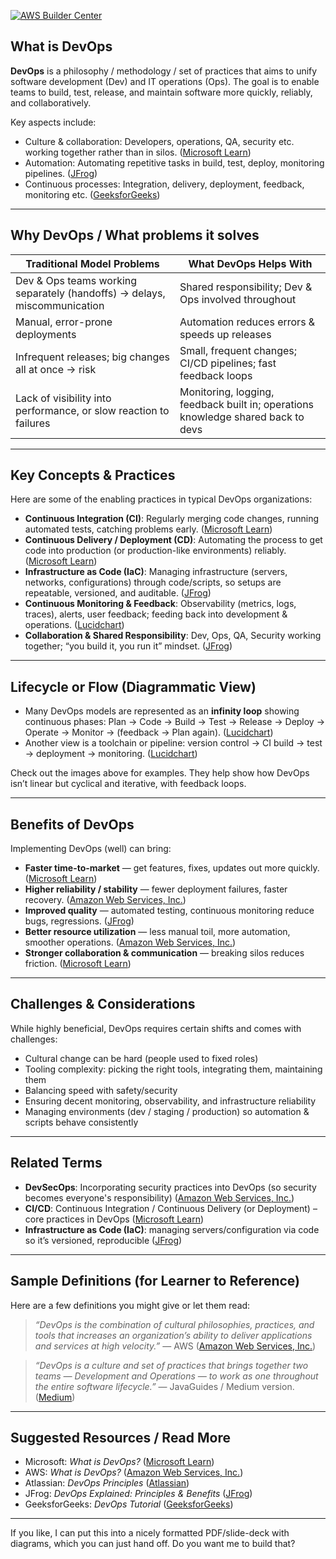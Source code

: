 [![AWS Builder Center](https://images.openai.com/thumbnails/url/pRAZwHicu1mSUVJSUGylr5-al1xUWVCSmqJbkpRnoJdeXJJYkpmsl5yfq5-Zm5ieWmxfaAuUsXL0S7F0Tw7MSE8prswpj4woNHQx8whMSna2cCn0MvVyjAgw88z3TIry8Cn29nDNynIvCg3KMqjKMTDINvd2DS7MdFQrBgAavSl3)](https://builder.aws.com/content/2hChGiKWVjX1RYj2UnjWNT5Fkrj/devops-essentials?utm_source=chatgpt.com)


## What is DevOps

**DevOps** is a philosophy / methodology / set of practices that aims to unify software development (Dev) and IT operations (Ops). The goal is to enable teams to build, test, release, and maintain software more quickly, reliably, and collaboratively.

Key aspects include:

* Culture & collaboration: Developers, operations, QA, security etc. working together rather than in silos. ([Microsoft Learn][1])
* Automation: Automating repetitive tasks in build, test, deploy, monitoring pipelines. ([JFrog][2])
* Continuous processes: Integration, delivery, deployment, feedback, monitoring etc. ([GeeksforGeeks][3])

---

## Why DevOps / What problems it solves

| Traditional Model Problems                                               | What DevOps Helps With                                                           |
| ------------------------------------------------------------------------ | -------------------------------------------------------------------------------- |
| Dev & Ops teams working separately (handoffs) → delays, miscommunication | Shared responsibility; Dev & Ops involved throughout                             |
| Manual, error-prone deployments                                          | Automation reduces errors & speeds up releases                                   |
| Infrequent releases; big changes all at once → risk                      | Small, frequent changes; CI/CD pipelines; fast feedback loops                    |
| Lack of visibility into performance, or slow reaction to failures        | Monitoring, logging, feedback built in; operations knowledge shared back to devs |

---

## Key Concepts & Practices

Here are some of the enabling practices in typical DevOps organizations:

* **Continuous Integration (CI)**: Regularly merging code changes, running automated tests, catching problems early. ([Microsoft Learn][4])
* **Continuous Delivery / Deployment (CD)**: Automating the process to get code into production (or production-like environments) reliably. ([Microsoft Learn][4])
* **Infrastructure as Code (IaC)**: Managing infrastructure (servers, networks, configurations) through code/scripts, so setups are repeatable, versioned, and auditable. ([JFrog][2])
* **Continuous Monitoring & Feedback**: Observability (metrics, logs, traces), alerts, user feedback; feeding back into development & operations. ([Lucidchart][5])
* **Collaboration & Shared Responsibility**: Dev, Ops, QA, Security working together; “you build it, you run it” mindset. ([JFrog][2])

---

## Lifecycle or Flow (Diagrammatic View)

* Many DevOps models are represented as an **infinity loop** showing continuous phases: Plan → Code → Build → Test → Release → Deploy → Operate → Monitor → (feedback → Plan again). ([Lucidchart][5])
* Another view is a toolchain or pipeline: version control → CI build → test → deployment → monitoring. ([Lucidchart][5])

Check out the images above for examples. They help show how DevOps isn’t linear but cyclical and iterative, with feedback loops.

---

## Benefits of DevOps

Implementing DevOps (well) can bring:

* **Faster time-to-market** — get features, fixes, updates out more quickly. ([Microsoft Learn][1])
* **Higher reliability / stability** — fewer deployment failures, faster recovery. ([Amazon Web Services, Inc.][6])
* **Improved quality** — automated testing, continuous monitoring reduce bugs, regressions. ([JFrog][2])
* **Better resource utilization** — less manual toil, more automation, smoother operations. ([Amazon Web Services, Inc.][6])
* **Stronger collaboration & communication** — breaking silos reduces friction. ([Microsoft Learn][1])

---

## Challenges & Considerations

While highly beneficial, DevOps requires certain shifts and comes with challenges:

* Cultural change can be hard (people used to fixed roles)
* Tooling complexity: picking the right tools, integrating them, maintaining them
* Balancing speed with safety/security
* Ensuring decent monitoring, observability, and infrastructure reliability
* Managing environments (dev / staging / production) so automation & scripts behave consistently

---

## Related Terms

* **DevSecOps**: Incorporating security practices into DevOps (so security becomes everyone's responsibility) ([Amazon Web Services, Inc.][6])
* **CI/CD**: Continuous Integration / Continuous Delivery (or Deployment) – core practices in DevOps ([Microsoft Learn][4])
* **Infrastructure as Code (IaC)**: managing servers/configuration via code so it’s versioned, reproducible ([JFrog][2])

---

## Sample Definitions (for Learner to Reference)

Here are a few definitions you might give or let them read:

> *“DevOps is the combination of cultural philosophies, practices, and tools that increases an organization’s ability to deliver applications and services at high velocity.”* — AWS ([Amazon Web Services, Inc.][6])

> *“DevOps is a culture and set of practices that brings together two teams — Development and Operations — to work as one throughout the entire software lifecycle.”* — JavaGuides / Medium version. ([Medium][7])

---

## Suggested Resources / Read More

* Microsoft: *What is DevOps?* ([Microsoft Learn][1])
* AWS: *What is DevOps?* ([Amazon Web Services, Inc.][6])
* Atlassian: *DevOps Principles* ([Atlassian][8])
* JFrog: *DevOps Explained: Principles & Benefits* ([JFrog][2])
* GeeksforGeeks: *DevOps Tutorial* ([GeeksforGeeks][3])

---

If you like, I can put this into a nicely formatted PDF/slide-deck with diagrams, which you can just hand off. Do you want me to build that?

[1]: https://learn.microsoft.com/en-us/devops/what-is-devops?utm_source=chatgpt.com "What is DevOps? - Microsoft Learn"
[2]: https://jfrog.com/learn/devops/devops/?utm_source=chatgpt.com "DevOps Explained: Principles & Benefits | JFrog"
[3]: https://www.geeksforgeeks.org/devops-tutorial/?ref=&utm_source=chatgpt.com "DevOps Tutorial - GeeksforGeeks"
[4]: https://learn.microsoft.com/en-us/azure/architecture/guide/devops/devops-start-here?utm_source=chatgpt.com "DevOps architecture design - Azure Architecture Center"
[5]: https://www.lucidchart.com/blog/devops-process-flow?utm_source=chatgpt.com "Understanding the DevOps Process Flow | Lucidchart"
[6]: https://aws.amazon.com/devops/what-is-devops/?utm_source=chatgpt.com "What is DevOps? - Amazon Web Services (AWS) - AWS"
[7]: https://medium.com/javaguides/what-is-devops-simplified-and-explained-with-diagrams-c759fd8fe2c5?utm_source=chatgpt.com "What Is DevOps? (Simplified and Explained with Diagrams) - Medium"
[8]: https://www.atlassian.com/devops/what-is-devops?utm_source=chatgpt.com "DevOps Principles | Atlassian"
